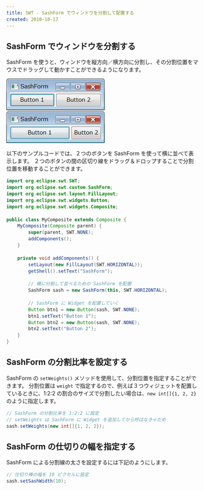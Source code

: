 ```yaml
---
title: SWT - SashForm でウィンドウを分割して配置する
created: 2010-10-17
---
```


SashForm でウィンドウを分割する
----

SashForm を使うと、ウィンドウを縦方向／横方向に分割し、その分割位置をマウスでドラッグして動かすことができるようになります。

![sashform1.png](./sashform1.png)
![sashform2.png](./sashform2.png)

以下のサンプルコードでは、２つのボタンを SashForm を使って横に並べて表示します。
２つのボタンの間の区切り線をドラッグ＆ドロップすることで分割位置を移動することができます。

~~~ java
import org.eclipse.swt.SWT;
import org.eclipse.swt.custom.SashForm;
import org.eclipse.swt.layout.FillLayout;
import org.eclipse.swt.widgets.Button;
import org.eclipse.swt.widgets.Composite;

public class MyComposite extends Composite {
    MyComposite(Composite parent) {
        super(parent, SWT.NONE);
        addComponents();
    }

    private void addComponents() {
        setLayout(new FillLayout(SWT.HORIZONTAL));
        getShell().setText("SashForm");

        // 横に分割して並べるための SashForm を配置
        SashForm sash = new SashForm(this, SWT.HORIZONTAL);

        // SashForm に Widget を配置していく
        Button btn1 = new Button(sash, SWT.NONE);
        btn1.setText("Button 1");
        Button btn2 = new Button(sash, SWT.NONE);
        btn2.setText("Button 2");
    }
}
~~~


SashForm の分割比率を設定する
----

SashForm の `setWeights()` メソッドを使用して、分割位置を指定することができます。
分割位置は `weight` で指定するので、例えば３つウィジェットを配置しているときに、1:2:2 の割合のサイズで分割したい場合は、`new int[]{1, 2, 2}` のように指定します。

~~~ java
// SashForm の分割比率を 1:2:2 に設定
// setWeights は SashForm に Widget を追加してから呼ばなきゃだめ
sash.setWeights(new int[]{1, 2, 2});
~~~


SashForm の仕切りの幅を指定する
----

SashForm による分割線の太さを設定するには下記のようにします。

~~~ java
// 仕切り棒の幅を 10 ピクセルに設定
sash.setSashWidth(10);
~~~

